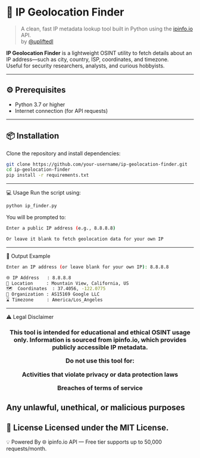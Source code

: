 # 📌 IP Geolocation Finder

> A clean, fast IP metadata lookup tool built in Python using the [ipinfo.io](https://ipinfo.io) API.  
> by [@upliftedl](https://github.com/upliftedl)

**IP Geolocation Finder** is a lightweight OSINT utility to fetch details about an IP address—such as city, country, ISP, coordinates, and timezone.  
Useful for security researchers, analysts, and curious hobbyists.

---

## ⚙️ Prerequisites

- Python 3.7 or higher  
- Internet connection (for API requests)

---

## 📦 Installation

Clone the repository and install dependencies:

```bash
git clone https://github.com/your-username/ip-geolocation-finder.git
cd ip-geolocation-finder
pip install -r requirements.txt
```
----
💻 Usage
Run the script using:

```bash
python ip_finder.py
```
You will be prompted to:
```bash
Enter a public IP address (e.g., 8.8.8.8)

Or leave it blank to fetch geolocation data for your own IP
```
----
🧪 Output Example
```bash
Enter an IP address (or leave blank for your own IP): 8.8.8.8

🌐 IP Address   : 8.8.8.8  
📍 Location     : Mountain View, California, US  
🗺️  Coordinates  : 37.4056, -122.0775  
🏢 Organization : AS15169 Google LLC  
⌛ Timezone     : America/Los_Angeles
```
----
⚠️ Legal Disclaimer

<h3 align="center">This tool is intended for educational and ethical OSINT usage only.
Information is sourced from ipinfo.io, which provides publicly accessible IP metadata.

Do not use this tool for:

Activities that violate privacy or data protection laws

Breaches of terms of service

Any unlawful, unethical, or malicious purposes</h3>
----
📄 License
Licensed under the MIT License.
----
💡 Powered By
🌐 ipinfo.io API — Free tier supports up to 50,000 requests/month.
